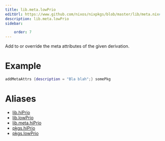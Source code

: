 ```yaml
---
title: lib.meta.lowPrio
editUrl: https://www.github.com/nixos/nixpkgs/blob/master/lib/meta.nix#L21C28
description: lib.meta.lowPrio
sidebar:

    order: 7
---
```


Add to or override the meta attributes of the given
derivation.

# Example

```nix
addMetaAttrs {description = "Bla blah";} somePkg
```


# Aliases

- [lib.hiPrio](/nix-doc-comments/reference/lib/lib-hiPrio)
- [lib.lowPrio](/nix-doc-comments/reference/lib/lib-lowPrio)
- [lib.meta.hiPrio](/nix-doc-comments/reference/lib/meta/lib-meta-hiPrio)
- [pkgs.hiPrio](/nix-doc-comments/reference/pkgs/pkgs-hiPrio)
- [pkgs.lowPrio](/nix-doc-comments/reference/pkgs/pkgs-lowPrio)


